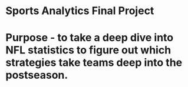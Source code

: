 # Sports Analytics Final Project

# Purpose - to take a deep dive into NFL statistics to figure out which strategies take teams deep into the postseason.
